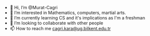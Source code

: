 - 👋 Hi, I’m @Murat-Cagri
- 👀 I’m interested in Mathematics, computers, martial arts. 
- 🌱 I’m currently learning CS and it's implications as I'm a freshman
- 💞️ I’m looking to collaborate with other people
- 📫 How to reach me cagri.kara@ug.bilkent.edu.tr

<!---
Murat-Cagri/Murat-Cagri is a ✨ special ✨ repository because its `README.md` (this file) appears on your GitHub profile.
You can click the Preview link to take a look at your changes.
--->
